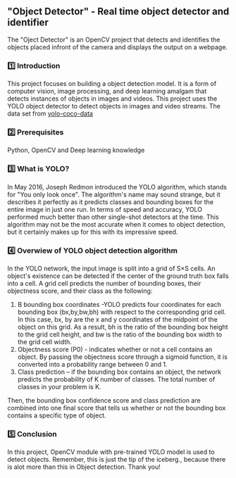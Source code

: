 ## "Object Detector" - Real time object detector and identifier

The "Oject Detector" is an OpenCV project that detects and identifies the objects placed infront of the camera and displays the output on a webpage.

### :one: Introduction
This project focuses on building a object detection model. It is a form of computer vision, image processing, and deep learning amalgam that detects instances of objects in images and videos. This project uses the YOLO object detector to detect objects in images and video streams. The data set from [yolo-coco-data](https://www.kaggle.com/datasets/valentynsichkar/yolo-coco-data)

### :two: Prerequisites
Python, OpenCV and Deep learning knowledge

### :three: What is YOLO?
In May 2016, Joseph Redmon introduced the YOLO algorithm, which stands for "You only look once". The algorithm's name may sound strange, but it describes it perfectly as it predicts classes and bounding boxes for the entire image in just one run. In terms of speed and accuracy, YOLO performed much better than other single-shot detectors at the time. This algorithm may not be the most accurate when it comes to object detection, but it certainly makes up for this with its impressive speed.

### :four: Overwiew of YOLO object detection algorithm
In the YOLO network, the input image is split into a grid of S×S cells. An object's existence can be detected if the center of the ground truth box falls into a cell. A grid cell predicts the number of bounding boxes, their objectness score, and their class as the following:
1. B bounding box coordinates -YOLO predicts four coordinates for each bounding box (bx,by,bw,bh) with respect to the corresponding grid cell. In this case, bx, by are the x and y coordinates of the midpoint of the object on this grid. As a result, bh is the ratio of the bounding box height to the grid cell height, and bw is the ratio of the bounding box width to the grid cell width. 
2. Objectness score (P0) - indicates whether or not a cell contains an object. By passing the objectness score through a sigmoid function, it is converted into a probability range between 0 and 1. 
3. Class prediction – if the bounding box contains an object, the network predicts the probability of K number of classes. The total number of classes in your problem is K.

Then, the bounding box confidence score and class prediction are combined into one final score that tells us whether or not the bounding box contains a specific type of object.

### :five: Conclusion
In this project, OpenCV module with pre-trained YOLO model is used to detect objects. Remember, this is just the tip of the iceberg., because there is alot more than this in Object detection. Thank you!

